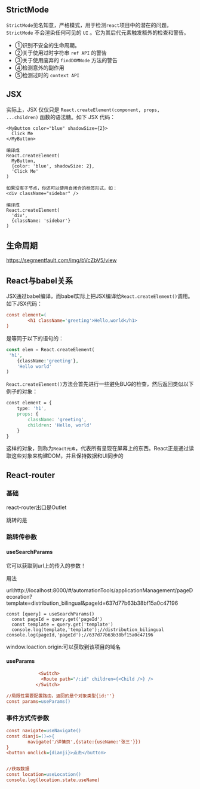 ## StrictMode

`StrictMode`见名知意，严格模式，用于检测`react`项目中的潜在的问题，`StrictMode` 不会渲染任何可见的 `UI` 。它为其后代元素触发额外的检查和警告。

- ①识别不安全的生命周期。
- ②关于使用过时字符串 `ref API` 的警告
- ③关于使用废弃的 `findDOMNode` 方法的警告
- ④检测意外的副作用
- ⑤检测过时的 `context API`

## JSX

实际上，JSX 仅仅只是 `React.createElement(component, props, ...children)` 函数的语法糖。如下 JSX 代码：

```
<MyButton color="blue" shadowSize={2}>
  Click Me
</MyButton>

编译成
React.createElement(
  MyButton,
  {color: 'blue', shadowSize: 2},
  'Click Me'
)
```

```
如果没有子节点，你还可以使用自闭合的标签形式，如：
<div className="sidebar" />

编译成
React.createElement(
  'div',
  {className: 'sidebar'}
)
```

## 生命周期

https://segmentfault.com/img/bVcZbV5/view

## React与babel关系

JSX通过babel编译，而babel实际上把JSX编译给`React.createElement()`调用。如下JSX代码：

```ini
const element=(
		<h1 className='greeting'>Hello,world</h1>
)
```

是等同于以下的语句的：

```php
const elem = React.createElement(
 'h1',
    {className:'greeting'},
    'Hello world'
)
```

`React.createElement()`方法会首先进行一些避免BUG的检查，然后返回类似以下例子的对象：

```css
const element = {
    type: 'h1',
    props: {
        className: 'greeting',
        children: 'Hello, world'
    }
}
```

这样的对象，则称为`React元素`，代表所有呈现在屏幕上的东西。React正是通过读取这些对象来构建DOM，并且保持数据和UI同步的

## React-router



### 基础

react-router出口是Outlet

跳转的是 <Link to=""></Link>

### 跳转传参数

#### useSearchParams

它可以获取到url上的传入的参数！

用法

url:http://localhost:8000/#/automationTools/applicationManagement/pageDecoration?template=distribution_bilingual&pageId=637d77b63b38bf15a0c47196

```
const [query] = useSearchParams()
  const pageId = query.get('pageId')
  const template = query.get('template')
  console.log(template,'template');//distribution_bilingual
console.log(pageId,'pageId');//637d77b63b38bf15a0c47196
```

window.loaction.origin:可以获取到该项目的域名

#### useParams

```ini
			<Switch>
             <Route path="/:id" children={<Child />} />
           </Switch>
           
//局限性需要配置路由，返回的是个对象类型{id:''}
const params=useParams()
```

### 事件方式传参数

```ini
const navigate=useNavigate()
const dianji=()=>{
		navigate('/详情页',{state:{useName:'张三'}})
}
<button onclick={dianji}>点击</button>


//获取数据
const location=useLocation()
console.log(location.state.useName)
```

